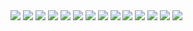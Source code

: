 <img src="https://img.shields.io/badge/React-61DAFB.svg?style=for-the-badge&logo=React&logoColor=black"/>
<img src="https://img.shields.io/badge/TypeScript-3178C6.svg?style=for-the-badge&logo=TypeScript&logoColor=white"/>
<img src="https://img.shields.io/badge/Prettier-F7B93E.svg?style=for-the-badge&logo=Prettier&logoColor=black"/>
<img src="https://img.shields.io/badge/React%20Query-FF4154.svg?style=for-the-badge&logo=React-Query&logoColor=white"/>
<img src="https://img.shields.io/badge/React%20Router-CA4245.svg?style=for-the-badge&logo=React-Router&logoColor=white"/>
<img src="https://img.shields.io/badge/pnpm-F69220.svg?style=for-the-badge&logo=pnpm&logoColor=white"/>
<img src="https://img.shields.io/badge/Recoil-3578E5.svg?style=for-the-badge&logo=Recoil&logoColor=white"/>
<img src="https://img.shields.io/badge/Axios-5A29E4.svg?style=for-the-badge&logo=Axios&logoColor=white"/>
<img src="https://img.shields.io/badge/i18next-26A69A.svg?style=for-the-badge&logo=i18next&logoColor=white"/>
<img src="https://img.shields.io/badge/Jest-C21325.svg?style=for-the-badge&logo=Jest&logoColor=white"/>
<img src="https://img.shields.io/badge/Testing%20Library-E33332.svg?style=for-the-badge&logo=Testing-Library&logoColor=white"/>
<img src="https://img.shields.io/badge/styledcomponents-DB7093.svg?style=for-the-badge&logo=styled-components&logoColor=white"/>
<img src="https://img.shields.io/badge/ESLint-4B32C3.svg?style=for-the-badge&logo=ESLint&logoColor=white"/>
<img src="https://img.shields.io/badge/Vite-646CFF.svg?style=for-the-badge&logo=Vite&logoColor=white"/>
